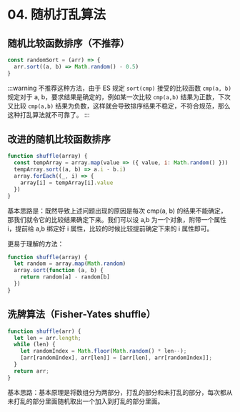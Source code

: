 # 04. 随机打乱算法

## 随机比较函数排序（不推荐）

```js
const randomSort = (arr) => {
  arr.sort((a, b) => Math.random() - 0.5)
}
```

:::warning
不推荐这种方法，由于 ES 规定 `sort(cmp)` 接受的比较函数 `cmp(a, b)` 规定对于 a, b，要求结果是确定的，例如某一次比较 `cmp(a,b)` 结果为正数，下次又比较 `cmp(a,b)` 结果为负数，这样就会导致排序结果不稳定，不符合规范，那么这种打乱算法就不可靠了。
:::

## 改进的随机比较函数排序

```js
function shuffle(array) {
  const tempArray = array.map(value => ({ value, i: Math.random() }))
  tempArray.sort((a, b) => a.i - b.i)
  array.forEach((_, i) => {
    array[i] = tempArray[i].value
  })
}
```

基本思路是：既然导致上述问题出现的原因是每次 cmp(a, b) 的结果不能确定，那我们就令它的比较结果确定下来。我们可以设 a,b 为一个对象，附带一个属性 i，提前给 a,b 绑定好 i 属性，比较的时候比较提前确定下来的 i 属性即可。

更易于理解的方法：
```js
function shuffle(array) {
  let random = array.map(Math.random)
  array.sort(function (a, b) {
    return random[a] - random[b]
  })
}
```

## 洗牌算法（Fisher-Yates shuffle）

```js
function shuffle(arr) {
  let len = arr.length;
  while (len) {
    let randomIndex = Math.floor(Math.random() * len--);
    [arr[randomIndex], arr[len]] = [arr[len], arr[randomIndex]];
  }
  return arr;
}
```

基本思路：基本原理是将数组分为两部分，打乱的部分和未打乱的部分，每次都从未打乱的部分里面随机取出一个加入到打乱的部分里面。